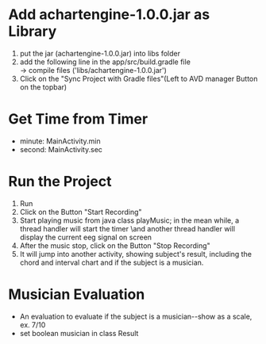 # Add achartengine-1.0.0.jar as Library
1. put the jar (achartengine-1.0.0.jar) into libs folder
2. add the following line in the app/src/build.gradle file  
   -> compile files ('libs/achartengine-1.0.0.jar')
3. Click on the "Sync Project with Gradle files"(Left to AVD manager Button on the topbar)

# Get Time from Timer
- minute: MainActivity.min
- second: MainActivity.sec

# Run the Project
1. Run
2. Click on the Button "Start Recording"
3. Start playing music from java class playMusic; in the mean while, a thread handler will start the timer \and another thread handler will display the current eeg signal on screen
4. After the music stop, click on the Button "Stop Recording"
5. It will jump into another activity, showing subject's result, including the chord and interval chart and if the subject is a musician.

# Musician Evaluation
- An evaluation to evaluate if the subject is a musician--show as a scale, ex. 7/10
- set boolean musician in class Result
